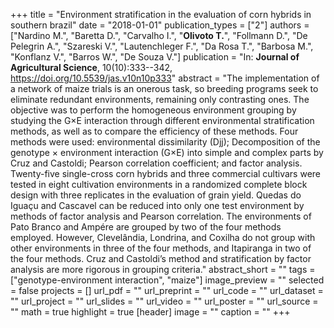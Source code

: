 +++
title = "Environment stratification in the evaluation of corn hybrids in southern brazil"
date = "2018-01-01"
publication_types = ["2"]
authors = ["Nardino M.", "Baretta D.", "Carvalho I.", "**Olivoto T.**", "Follmann D.", "De Pelegrin A.", "Szareski V.", "Lautenchleger F.", "Da Rosa T.", "Barbosa M.", "Konflanz V.", "Barros W.", "De Souza V."]
publication = "In: **Journal of Agricultural Science**, 10(10):333--342, https://doi.org/10.5539/jas.v10n10p333"
abstract = "The implementation of a network of maize trials is an onerous task, so breeding programs seek to eliminate redundant environments, remaining only contrasting ones. The objective was to perform the homogeneous environment grouping by studying the G&times;E interaction through different environmental stratification methods, as well as to compare the efficiency of these methods. Four methods were used: environmental dissimilarity (Djj); Decomposition of the genotype &times; environment interaction (G&times;E) into simple and complex parts by Cruz and Castoldi; Pearson correlation coefficient; and factor analysis. Twenty-five single-cross corn hybrids and three commercial cultivars were tested in eight cultivation environments in a randomized complete block design with three replicates in the evaluation of grain yield. Quedas do Igua&ccedil;u and Cascavel can be reduced into only one test environment by methods of factor analysis and Pearson correlation. The environments of Pato Branco and Amp&eacute;re are grouped by two of the four methods employed. However, Clevel&acirc;ndia, Londrina, and Coxilha do not group with other environments in three of the four methods, and Itapiranga in two of the four methods. Cruz and Castoldi&rsquo;s method and stratification by factor analysis are more rigorous in grouping criteria."
abstract_short = ""
tags = ["genotype-environment interaction", "maize"]
image_preview = ""
selected = false
projects = []
url_pdf = ""
url_preprint = ""
url_code = ""
url_dataset = ""
url_project = ""
url_slides = ""
url_video = ""
url_poster = ""
url_source = ""
math = true
highlight = true
[header]
image = ""
caption = ""
+++
